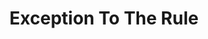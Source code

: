 ---
title: Exception To The Rule
poster: /assets/uploads/exception-to-the-rule.jpg
header: /assets/uploads/exception-header.jpg
description: >-
  Playwright Dave Harris’s New York debut crackles with humor and
  suspense—confronting the tactics for surviving institutions that were not
  built for you. 
theater: Black Box Theatre
preview: '2022'
opening: ''
closing: ''
tonyaward: false
criticspick: false
alert: 'Opens Spring 2022'
website: >-
  https://www.roundabouttheatre.org/get-tickets/2019-2020-season/exception-to-the-rule/
tickets:
  - highlight: false
    info: >-
      https://www.roundabouttheatre.org/get-tickets/2019-2020-season/exception-to-the-rule/
    title: $10 Access
    type: access
---